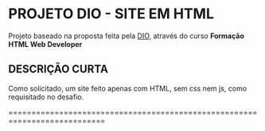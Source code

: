 # PROJETO DIO - SITE EM HTML

Projeto baseado na proposta feita pela [DIO](https://www.dio.me), através do curso **Formação HTML Web Developer**

## DESCRIÇÃO CURTA
Como solicitado, um site feito apenas com HTML, sem css nem js, como requisitado no desafio.


===========================================================================